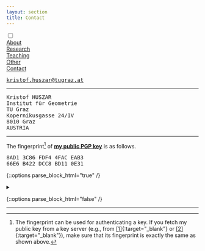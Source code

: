 ```yaml
---
layout: section
title: Contact
---
```


<div class="flex-container">
  <input id="toggle" type="checkbox">
  <div class="flex-item"><a href="{{ "/" | absolute_url }}">About</a></div>
  <div class="flex-item"><a href="research.html">Research</a></div>
  <div class="flex-item"><a href="teaching.html">Teaching</a></div>
  <div class="flex-item"><a href="other.html">Other</a></div>
  <div class="flex-item" id="active"><a href="contact.html">Contact</a></div>
  <div class="flex-item" id="hamburger">
    <label for="toggle">
      <i class="fas fa-bars" id="bars"></i>
      <i class="fas fa-times" id="times"></i>
    </label>
    </div>
</div>

<div id="email">
<i class="fas fa-at fa-2x fa-pull-left fa-border"></i>
<pre>
<a href='&#109;a&#105;lt&#111;&#58;k&#114;&#105;s&#116;&#111;&#102;.husz&#97;&#114;@tug&#114;&#97;z&#46;&#97;&#116;'>kr&#105;&#115;&#116;o&#102;.&#104;&#117;s&#122;&#97;r&#64;t&#117;g&#114;&#97;z.a&#116;</a>
</pre>
</div>

___


<div id="address">
<i class="fas fa-envelope fa-2x fa-pull-left fa-border"></i>
<pre>
Kristof HUSZAR
Institut für Geometrie
TU Graz
Kopernikusgasse 24/IV
8010 Graz
AUSTRIA
</pre>
</div>

___


The fingerprint[^1] of **[my public PGP key](/assets/downloads/Kristof_Huszar.asc)** is as follows.

<div id="fingerprint">
<i class="fas fa-fingerprint fa-2x fa-pull-left fa-border"></i>
<pre>8AD1 3C86 FDF4 4FAC EAB3
66E6 B422 DCC8 BD11 0E31
</pre>
</div>

{::options parse_block_html="true" /}

<details class="script">
  <summary data-open="What is PGP?" data-close="What is PGP?" markdown='span'>
</summary>

The acronym 'PGP' stands for [Pretty Good Privacy](https://en.wikipedia.org/wiki/Pretty_Good_Privacy){:target="_blank"}, an encryption program created by Phil Zimmermann in 1991.

- [Public Key Cryptography - Computerphile](https://www.youtube.com/watch?v=GSIDS_lvRv4){:target="_blank"} - An excellent 6-minute introduction by Robert Miles to the mathematical theory behind PGP.
- [Why Use PGP?](https://www.phildev.net/pgp/gpgwhy.html){:target="_blank"} - By Phil Dibowitz
- The [OpenPGP](https://www.openpgp.org/){:target="_blank"} website
- [Email Self-Defense](https://emailselfdefense.fsf.org/en/){:target="_blank"} - A guide by the FSF
- [Software](https://www.openpgp.org/software/){:target="_blank"} for email encryption

</details>

{::options parse_block_html="false" /}

[^1]: The fingerprint can be used for authenticating a key. If you fetch my public key from a key server (e.g., from [[1]](https://keys.openpgp.org/){:target="_blank"} or [[2]](https://keyserver.ubuntu.com/){:target="_blank"}), make sure that its fingerprint is exactly the same as shown above.

___

